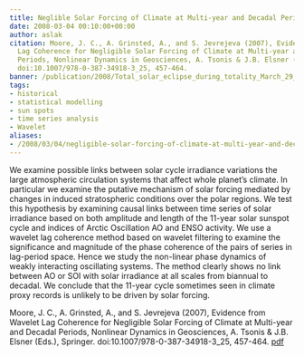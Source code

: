 ```yaml
---
title: Neglible Solar Forcing of Climate at Multi-year and Decadal Periods.
date: 2008-03-04 00:10:00+00:00
author: aslak
citation: Moore, J. C., A. Grinsted, A., and S. Jevrejeva (2007), Evidence from Wavelet
  Lag Coherence for Negligible Solar Forcing of Climate at Multi-year and Decadal
  Periods, Nonlinear Dynamics in Geosciences, A. Tsonis & J.B. Elsner (Eds.), Springer.
  doi:10.1007/978-0-387-34918-3_25, 457-464.
banner: /publication/2008/Total_solar_eclipse_during_totality_March_29_2006_Sallum_Egypt.jpg
tags:
- historical
- statistical modelling
- sun spots
- time series analysis
- Wavelet
aliases:
- /2008/03/04/negligible-solar-forcing-of-climate-at-multi-year-and-decadal-periods/
---
```


We examine possible links between solar cycle irradiance variations the large atmospheric circulation systems that affect whole planet’s climate. In particular we examine the putative mechanism of solar forcing mediated by changes in induced stratospheric conditions over the polar regions. <!--more--> We test this hypothesis by examining causal links between time series of solar irradiance based on both amplitude and length of the 11-year solar sunspot cycle and indices of Arctic Oscillation AO and ENSO activity. We use a wavelet lag coherence method based on wavelet filtering to examine the significance and magnitude of the phase coherence of the pairs of series in lag-period space. Hence we study the non-linear phase dynamics of weakly interacting oscillating systems. The method clearly shows no link between AO or SOI with solar irradiance at all scales from biannual to decadal. We conclude that the 11-year cycle sometimes seen in climate proxy records is unlikely to be driven by solar forcing.

Moore, J. C., A. Grinsted, A., and S. Jevrejeva (2007), Evidence from Wavelet Lag Coherence for Negligible Solar Forcing of Climate at Multi-year and Decadal Periods, Nonlinear Dynamics in Geosciences, A. Tsonis & J.B. Elsner (Eds.), Springer. doi:10.1007/978-0-387-34918-3_25, 457-464. [pdf](/pdf/moore-book07-wavelet-lag-reg-solar-forcing.pdf)